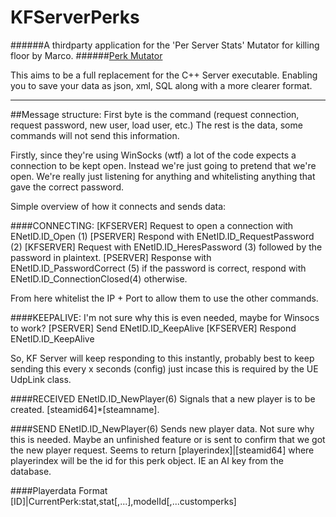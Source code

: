 # KFServerPerks
######A thirdparty application for the 'Per Server Stats' Mutator for killing floor by Marco.
######[Perk Mutator](http://forums.tripwireinteractive.com/showthread.php?t=36065)

This aims to be a full replacement for the C++ Server executable. Enabling you to save your data as json, xml, SQL along with a more clearer
format.
________________________________________________________________________________________________

##Message structure:
First byte is the command (request connection, request password, new user, load user, etc.)
The rest is the data, some commands will not send this information.

Firstly, since they're using WinSocks (wtf) a lot of the code expects a connection to be kept open. Instead we're just going
to pretend that we're open. We're really just listening for anything and whitelisting anything that gave the correct password.

Simple overview of how it connects and sends data:

####CONNECTING:
[KFSERVER] Request to open a connection with ENetID.ID_Open (1)
[PSERVER]  Respond with ENetID.ID_RequestPassword (2)
[KFSERVER] Request with ENetID.ID_HeresPassword (3) followed by the password in plaintext.
[PSERVER]  Response with ENetID.ID_PasswordCorrect (5) if the password is correct, respond with ENetID.ID_ConnectionClosed(4) otherwise.

From here whitelist the IP + Port to allow them to use the other commands.

####KEEPALIVE:
I'm not sure why this is even needed, maybe for Winsocs to work?
[PSERVER] Send ENetID.ID_KeepAlive
[KFSERVER] Respond ENetID.ID_KeepAlive

So, KF Server will keep responding to this instantly, probably best to keep sending this every x seconds (config) just incase this
is required by the UE UdpLink class.

####RECEIVED ENetID.ID_NewPlayer(6)
Signals that a new player is to be created.
[steamid64]\*[steamname].

####SEND ENetID.ID_NewPlayer(6)
Sends new player data. Not sure why this is needed. Maybe an unfinished feature or is sent to confirm that we got the new player request.
Seems to return [playerindex]|[steamid64] where playerindex will be the id for this perk object. IE an AI key from the database.

####Playerdata Format
[ID]|CurrentPerk:stat,stat[,...],modelId[,...customperks]
